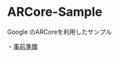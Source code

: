 # ARCore-Sample
Google のARCoreを利用したサンプル

・[事前準備](https://developers.google.com/ar/develop/ios/cloud-anchors-quickstart-ios)
